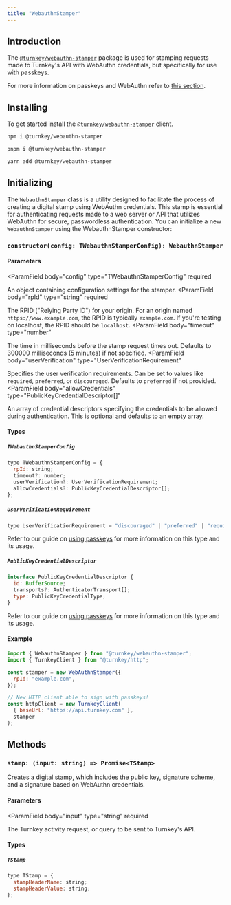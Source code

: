 ```yaml
---
title: "WebauthnStamper"
---
```


## Introduction

The [`@turnkey/webauthn-stamper`](https://www.npmjs.com/package/@turnkey/webauthn-stamper) package is used for stamping requests made to Turnkey's API with WebAuthn credentials, but specifically for use with passkeys.

For more information on passkeys and WebAuthn refer to [this section](/authentication/passkeys/introduction).

## Installing

To get started install the [`@turnkey/webauthn-stamper`](https://www.npmjs.com/package/@turnkey/webauthn-stamper) client.

<CodeGroup>

```bash npm
npm i @turnkey/webauthn-stamper
```

```bash pnpm
pnpm i @turnkey/webauthn-stamper
```

```bash yarn
yarn add @turnkey/webauthn-stamper
```

</CodeGroup>

## Initializing

The `WebauthnStamper` class is a utility designed to facilitate the process of creating a digital stamp using WebAuthn credentials. This stamp is essential for authenticating requests made to a web server or API that utilizes WebAuthn for secure, passwordless authentication. You can initialize a new `WebauthnStamper` using the WebauthnStamper constructor:

### `constructor(config: TWebauthnStamperConfig): WebauthnStamper`

#### Parameters

<ParamField
body="config"
type="TWebauthnStamperConfig"
required

>

An object containing configuration settings for the stamper.
</ParamField>
<ParamField
body="rpId"
type="string"
required

>

The RPID ("Relying Party ID") for your origin. For an origin named `https://www.example.com`, the RPID is typically `example.com`. If you're testing on localhost, the RPID should be `localhost`.
</ParamField>
<ParamField
body="timeout"
type="number"

>

The time in milliseconds before the stamp request times out. Defaults to 300000 milliseconds (5 minutes) if not specified.
</ParamField>
<ParamField
body="userVerification"
type="UserVerificationRequirement"

>

Specifies the user verification requirements. Can be set to values like `required`, `preferred`, or `discouraged`. Defaults to `preferred` if not provided.
</ParamField>
<ParamField
body="allowCredentials"
type="PublicKeyCredentialDescriptor[]"

>

An array of credential descriptors specifying the credentials to be allowed during authentication. This is optional and defaults to an empty array.
</ParamField>

#### Types

##### `TWebauthnStamperConfig`

```js
type TWebauthnStamperConfig = {
  rpId: string;
  timeout?: number;
  userVerification?: UserVerificationRequirement;
  allowCredentials?: PublicKeyCredentialDescriptor[];
};
```

##### `UserVerificationRequirement`

```js
type UserVerificationRequirement = "discouraged" | "preferred" | "required";
```

Refer to our guide on [using passkeys](/authentication/passkeys/options#userverification) for more information on this type and its usage.

##### `PublicKeyCredentialDescriptor`

```js
interface PublicKeyCredentialDescriptor {
  id: BufferSource;
  transports?: AuthenticatorTransport[];
  type: PublicKeyCredentialType;
}
```

Refer to our guide on [using passkeys](/authentication/passkeys/options#allowcredentials) for more information on this type and its usage.

#### Example

```js
import { WebauthnStamper } from "@turnkey/webauthn-stamper";
import { TurnkeyClient } from "@turnkey/http";

const stamper = new WebAuthnStamper({
  rpId: "example.com",
});

// New HTTP client able to sign with passkeys!
const httpClient = new TurnkeyClient(
  { baseUrl: "https://api.turnkey.com" },
  stamper
);
```

## Methods

### `stamp: (input: string) => Promise<TStamp>`

Creates a digital stamp, which includes the public key, signature scheme, and a signature based on WebAuthn credentials.

#### Parameters

<ParamField
body="input"
type="string"
required

>

The Turnkey activity request, or query to be sent to Turnkey's API.
</ParamField>

#### Types

##### `TStamp`

```js
type TStamp = {
  stampHeaderName: string;
  stampHeaderValue: string;
};
```
